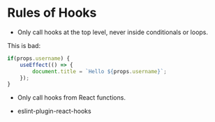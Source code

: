 # Rules of Hooks

* Only call hooks at the top level, never inside conditionals or loops.

This is bad:

```ts
if(props.username) {
    useEffect(() => {
        document.title = `Hello ${props.username}`;
    });
}
```

* Only call hooks from React functions.

* eslint-plugin-react-hooks
